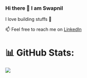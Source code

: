 ### Hi there 👋 I am Swapnil

  I love building stuffs 🌱

  
  📫 Feel free to reach me on [LinkedIn](https://www.linkedin.com/in/swapnil-d-kore/)

  # 📊 GitHub Stats:
![](https://github-readme-streak-stats.herokuapp.com/?user=swapnildk23&theme=dark&hide_border=false)<br/>

